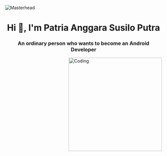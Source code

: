 ![Masterhead](assets/koi-fish.gif)
<h1 align="center">Hi 👋, I'm Patria Anggara Susilo Putra</h1>
<h3 align="center">An ordinary person who wants to become an Android Developer</h3>
<img align="right" alt="Coding" width="300" src="https://media2.giphy.com/media/v1.Y2lkPTc5MGI3NjExeXA2bGlwYjlwdDcweGRlbmgxbXBvejRobWlyOWV0bTV6dDg1NmNqYiZlcD12MV9pbnRlcm5hbF9naWZfYnlfaWQmY3Q9Zw/llarwdtFqG63IlqUR1/giphy.gif">
